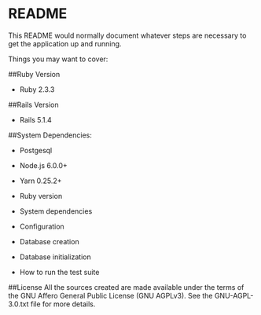 # README

This README would normally document whatever steps are necessary to get the
application up and running.

Things you may want to cover:

##Ruby Version
* Ruby 2.3.3

##Rails Version
* Rails 5.1.4


##System Dependencies: 
* Postgesql
* Node.js 6.0.0+
* Yarn 0.25.2+

* Ruby version

* System dependencies

* Configuration

* Database creation

* Database initialization

* How to run the test suite

##License
All the sources created are made available under the terms of the GNU Affero General Public License (GNU AGPLv3). See the GNU-AGPL-3.0.txt file for more details.


